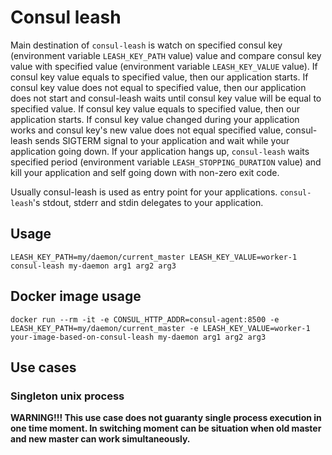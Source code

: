 # Consul leash

Main destination of `consul-leash` is watch on specified consul key (environment variable `LEASH_KEY_PATH` value) value and compare consul key value with specified value (environment variable `LEASH_KEY_VALUE` value). If consul key value equals to specified value, then our application starts. If consul key value does not equal to specified value, then our application does not start and consul-leash waits until consul key value will be equal to specified value. If consul key value equals to specified value, then our application starts. If consul key value changed during your application works and consul key's new value does not equal specified value, consul-leash sends SIGTERM signal to your application and wait while your application going down. If your application hangs up, `consul-leash` waits specified period (environment variable `LEASH_STOPPING_DURATION` value) and kill your application and self going down with non-zero exit code.

Usually consul-leash is used as entry point for your applications. `consul-leash`'s stdout, stderr and stdin delegates to your application.

## Usage

    LEASH_KEY_PATH=my/daemon/current_master LEASH_KEY_VALUE=worker-1 consul-leash my-daemon arg1 arg2 arg3

## Docker image usage

    docker run --rm -it -e CONSUL_HTTP_ADDR=consul-agent:8500 -e LEASH_KEY_PATH=my/daemon/current_master -e LEASH_KEY_VALUE=worker-1 your-image-based-on-consul-leash my-daemon arg1 arg2 arg3

## Use cases

### Singleton unix process

**WARNING!!! This use case does not guaranty single process execution in one time moment. In switching moment can be situation when old master and new master can work simultaneously.** 
